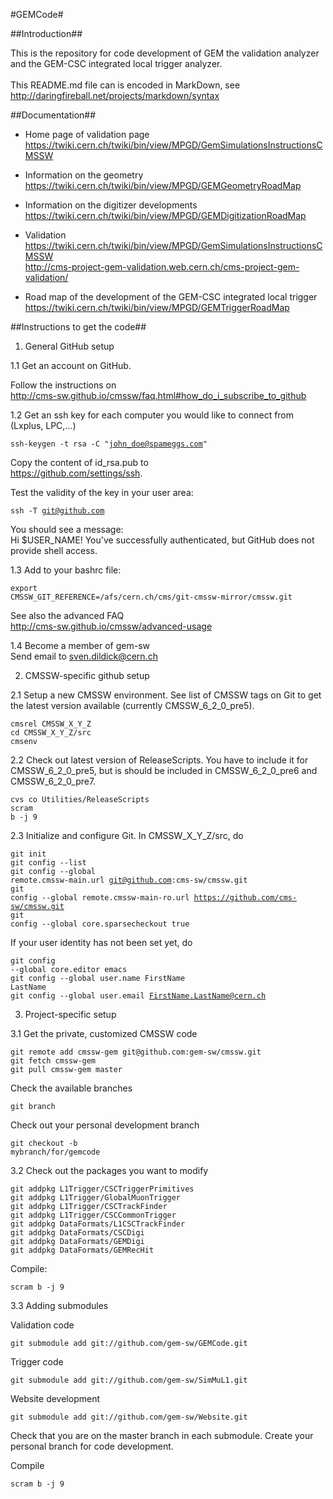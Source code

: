 #GEMCode#

##Introduction##

This is the repository for code development of GEM the validation analyzer and the GEM-CSC integrated local trigger analyzer.<br><br>
This README.md file can is encoded in MarkDown, see<br>
http://daringfireball.net/projects/markdown/syntax

##Documentation##

* Home page of validation page<br>
https://twiki.cern.ch/twiki/bin/view/MPGD/GemSimulationsInstructionsCMSSW<br>

* Information on the geometry<br>
https://twiki.cern.ch/twiki/bin/view/MPGD/GEMGeometryRoadMap<br>

* Information on the digitizer developments<br>
https://twiki.cern.ch/twiki/bin/view/MPGD/GEMDigitizationRoadMap<br>

* Validation<br>
https://twiki.cern.ch/twiki/bin/view/MPGD/GemSimulationsInstructionsCMSSW<br>
http://cms-project-gem-validation.web.cern.ch/cms-project-gem-validation/<br>

* Road map of the development of the GEM-CSC integrated local trigger<br>
https://twiki.cern.ch/twiki/bin/view/MPGD/GEMTriggerRoadMap


##Instructions to get the code##

1. General GitHub setup

1.1 Get an account on GitHub. 

Follow the instructions on<br>http://cms-sw.github.io/cmssw/faq.html#how_do_i_subscribe_to_github

1.2 Get an ssh key for each computer you would like to connect from (Lxplus, LPC,...)<pre><code>ssh-keygen -t rsa -C "john_doe@spameggs.com"</code></pre>

Copy the content of id_rsa.pub to<br> 
https://github.com/settings/ssh. 

Test the validity of the key in your user area:<pre><code>ssh -T git@github.com</code></pre>

You should see a message:<br> 
Hi $USER_NAME! You've successfully authenticated, but GitHub does not provide shell access.

1.3 Add to your bashrc file:<br><pre><code>export CMSSW_GIT_REFERENCE=/afs/cern.ch/cms/git-cmssw-mirror/cmssw.git</code></pre>

See also the advanced FAQ<br>
http://cms-sw.github.io/cmssw/advanced-usage

1.4 Become a member of gem-sw<br>
Send email to sven.dildick@cern.ch<br>

2. CMSSW-specific github setup<br>

2.1 Setup a new CMSSW environment. See list of CMSSW tags on Git to get the latest version available (currently CMSSW_6_2_0_pre5).
<pre><code>cmsrel CMSSW_X_Y_Z<br>cd CMSSW_X_Y_Z/src<br>cmsenv</code></pre>
 
2.2 Check out latest version of ReleaseScripts. 
You have to include it for CMSSW_6_2_0_pre5, but is should be included in CMSSW_6_2_0_pre6 and CMSSW_6_2_0_pre7.<pre><code>cvs co Utilities/ReleaseScripts<br>scram b -j 9</code></pre>

2.3 Initialize and configure Git. In CMSSW_X_Y_Z/src, do<pre><code>git init<br>git config --list<br>git config --global remote.cmssw-main.url git@github.com:cms-sw/cmssw.git<br>git config --global remote.cmssw-main-ro.url https://github.com/cms-sw/cmssw.git<br>git config --global core.sparsecheckout true</code></pre>

If your user identity has not been set yet, do<pre><code>git config --global core.editor emacs<br>git config --global user.name FirstName LastName<br>git config --global user.email FirstName.LastName@cern.ch</code></pre>


3. Project-specific setup

3.1 Get the private, customized CMSSW code

<pre><code>git remote add cmssw-gem git@github.com:gem-sw/cmssw.git<br>git fetch cmssw-gem<br>git pull cmssw-gem master<br></code></pre>

Check the available branches<pre><code>git branch</code></pre>

Check out your personal development branch<pre><code>git checkout -b mybranch/for/gemcode</code></pre>

3.2 Check out the packages you want to modify

<pre><code>git addpkg L1Trigger/CSCTriggerPrimitives<br>git addpkg L1Trigger/GlobalMuonTrigger<br>git addpkg L1Trigger/CSCTrackFinder<br>git addpkg L1Trigger/CSCCommonTrigger<br>git addpkg DataFormats/L1CSCTrackFinder<br>git addpkg DataFormats/CSCDigi<br>git addpkg DataFormats/GEMDigi<br>git addpkg DataFormats/GEMRecHit</code></pre>

Compile:<pre><code>scram b -j 9</code></pre>

3.3 Adding submodules

Validation code
<pre><code>git submodule add git://github.com/gem-sw/GEMCode.git</code></pre>

Trigger code
<pre><code>git submodule add git://github.com/gem-sw/SimMuL1.git</code></pre>

Website development
<pre><code>git submodule add git://github.com/gem-sw/Website.git</code></pre>

Check that you are on the master branch in each submodule. Create your personal branch for code development.

Compile<pre><code>scram b -j 9</code></pre>










